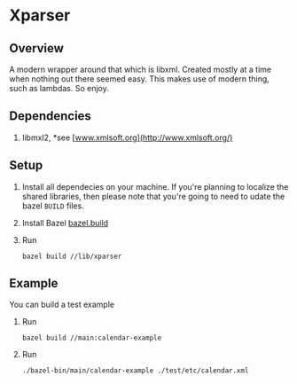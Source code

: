 # Xparser
## Overview
A modern wrapper around that which is libxml.  Created mostly at a time when nothing out there seemed easy.  This makes use of modern thing, such as lambdas.  So enjoy.

## Dependencies
1. libmxl2,  *see [www.xmlsoft.org](http://www.xmlsoft.org/)

## Setup
1. Install all dependecies on your machine.  If you're planning to localize the shared libraries, then please note that you're going to need to udate the bazel `BUILD` files.

1. Install Bazel [bazel.build](https://bazel.build/)

1. Run
    ```
    bazel build //lib/xparser
    ```

## Example
You can build a test example

1. Run
    ```
    bazel build //main:calendar-example
    ```

2. Run
    ```
    ./bazel-bin/main/calendar-example ./test/etc/calendar.xml
    ```